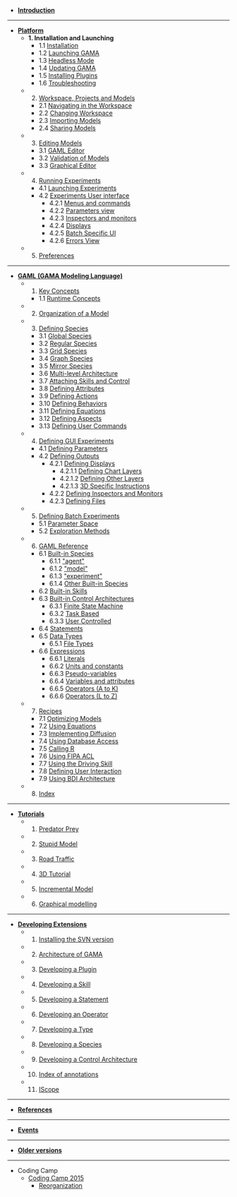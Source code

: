   * **[Introduction](G__Overview.md)**
---

  * **[Platform](G__Platform.md)**
    * **1. Installation and Launching**
      * 1.1 [Installation](G__Installation.md)
      * 1.2 [Launching GAMA](G__Launching.md)
      * 1.3 [Headless Mode](G__Headless.md)
      * 1.4 [Updating GAMA](G__Updating.md)
      * 1.5 [Installing Plugins](G__InstallingPlugins.md)
      * 1.6 [Troubleshooting](G__Troubleshooting.md)
    * 2. [Workspace, Projects and Models](G__Workspace.md)
      * 2.1 [Navigating in the Workspace](G__NavigatingWorkspace.md)
      * 2.2 [Changing Workspace](G__ChangingWorkspace.md)
      * 2.3 [Importing Models](G__ImportingModels.md)
      * 2.4 [Sharing Models](G__SharingModels.md)
    * 3. [Editing Models](G__EditingModels.md)
      * 3.1 [GAML Editor](G__GamlEditor.md)
      * 3.2 [Validation of Models](G__ValidationOfModels.md)
      * 3.3 [Graphical Editor](G__GraphicalEditor.md)
    * 4. [Running Experiments](G__RunningExperiments.md)
      * 4.1 [Launching Experiments](G__LaunchingExperiments.md)
      * 4.2 [Experiments User interface](G__ExperimentsUserInterface.md)
        * 4.2.1 [Menus and commands](G__MenusAndCommands.md)
        * 4.2.2 [Parameters view](G__ParametersView.md)
        * 4.2.3 [Inspectors and monitors](G__InspectorsAndMonitors.md)
        * 4.2.4 [Displays](G__Displays.md)
        * 4.2.5 [Batch Specific UI](G__BatchSpecific.md)
        * 4.2.6 [Errors View](G__ErrorsView.md)
    * 5. [Preferences](G__Preferences.md)
---

  * **[GAML (GAMA Modeling Language)](G__GamlLanguage.md)**
    * 1. [Key Concepts](G__KeyConcepts.md)
      * 1.1 [Runtime Concepts](G__RuntimeConcepts.md)
    * 2. [Organization of a Model](G__OrganizationModel.md)
    * 3. [Defining Species](G__DefiningSpecies.md)
      * 3.1 [Global Species](G__GlobalSpecies.md)
      * 3.2 [Regular Species](G__RegularSpecies.md)
      * 3.3 [Grid Species](G__GridSpecies.md)
      * 3.4 [Graph Species](G__GraphSpecies.md)
      * 3.5 [Mirror Species](G__MirrorSpecies.md)
      * 3.6 [Multi-level Architecture](G__MultiLevel.md)
      * 3.7 [Attaching Skills and Control](G__SkillsAndControl.md)
      * 3.8 [Defining Attributes](G__DefiningAttributes.md)
      * 3.9 [Defining Actions](G__DefiningActions.md)
      * 3.10 [Defining Behaviors](G__DefiningBehaviors.md)
      * 3.11 [Defining Equations](G__DefiningEquations.md)
      * 3.12 [Defining Aspects](G__DefiningAspects.md)
      * 3.13 [Defining User Commands](G__DefiningUserCommands.md)
    * 4. [Defining GUI Experiments](G__DefiningExperiments.md)
      * 4.1 [Defining Parameters](G__DefiningParameters.md)
      * 4.2 [Defining Outputs](G__DefiningOutputs.md)
        * 4.2.1 [Defining Displays](G__DefiningDisplays.md)
          * 4.2.1.1 [Defining Chart Layers](G__DefiningChartLayers.md)
          * 4.2.1.2 [Defining Other Layers](G__DefiningOtherLayers.md)
          * 4.2.1.3 [3D Specific Instructions](G__3DSpecificInstructions.md)
        * 4.2.2 [Defining Inspectors and Monitors](G__DefiningMonitorsAndInspectors.md)
        * 4.2.3 [Defining Files](G__DefiningFiles.md)
    * 5. [Defining Batch Experiments](G__BatchExperiments.md)
      * 5.1 [Parameter Space](G__ParameterSpace.md)
      * 5.2 [Exploration Methods](G__ExplorationMethods.md)
    * 6. [GAML Reference](G__GamlReference.md)
      * 6.1 [Built-in Species](G__BuiltInSpecies.md)
        * 6.1.1 ["agent"](G__AgentBuiltInSpecies.md)
        * 6.1.2 ["model"](G__ModelBuiltInSpecies.md)
        * 6.1.3 ["experiment"](G__ExperimentBuiltInSpecies.md)
        * 6.1.4 [Other Built-in Species](G__OtherBuiltInSpecies.md)
      * 6.2 [Built-in Skills](G__BuiltInSkills.md)
      * 6.3 [Built-in Control Architectures](G__BuiltInControlArchitectures.md)
        * 6.3.1 [Finite State Machine](G__FiniteStateMachine.md)
        * 6.3.2 [Task Based](G__TaskBased.md)
        * 6.3.3 [User Controlled](G__UserControlled.md)
      * 6.4 [Statements](G__Statements.md)
      * 6.5 [Data Types](G__DataTypes.md)
        * 6.5.1 [File Types](G__FileTypes.md)
      * 6.6 [Expressions](G__Expressions.md)
        * 6.6.1 [Literals](G__Literals.md)
        * 6.6.2 [Units and constants](G__UnitsAndConstants.md)
        * 6.6.3 [Pseudo-variables](G__PseudoVariables.md)
        * 6.6.4 [Variables and attributes](G__VariablesAndAttributes.md)
        * 6.6.5 [Operators (A to K)](G__OperatorsAK.md)
        * 6.6.6 [Operators (L to Z)](G__OperatorsLZ.md)
    * 7. [Recipes](G__Recipes.md)
      * 7.1 [Optimizing Models](G__OptimizingModels.md)
      * 7.2 [Using Equations](G__UsingEquations.md)
      * 7.3 [Implementing Diffusion](G__Diffusion.md)
      * 7.4 [Using Database Access](G__UsingDatabase.md)
      * 7.5 [Calling R](G__CallingR.md)
      * 7.6 [Using FIPA ACL](G__UsingFIPAACL.md)
      * 7.7 [Using the Driving Skill](G__UsingDringSkill.md)
      * 7.8 [Defining User Interaction](G__DefininUserInteraction.md)
      * 7.9 [Using BDI Architecture](G__UsingBDI.md)
    * 8. [Index](G__Index.md)
---

  * **[Tutorials](G__Tutorials.md)**
    * 1. [Predator Prey](Tutorial__PredatorPreyTutorial.md)
    * 2. [Stupid Model](Tutorial__StupidModelTutorial.md)
    * 3. [Road Traffic](Tutorial__RoadTrafficTutorial.md)
    * 4. [3D Tutorial](Tutorial__ThreeDTutorial.md)
    * 5. [Incremental Model](Tutorial__IncrementalTutorial.md)
    * 6. [Graphical modelling](Tutorial__GraphicModelling.md)
---

  * **[Developing Extensions](G__DevelopingExtensions.md)**
    * 1. [Installing the SVN version](G__InstallingSvnVersion.md)
    * 2. [Architecture of GAMA](G__GamaArchitecture.md)
    * 3. [Developing a Plugin](G__DevelopingPlugins.md)
    * 4. [Developing a Skill](G__DevelopingSkills.md)
    * 5. [Developing a Statement](G__DevelopingStatements.md)
    * 6. [Developing an Operator](G__DevelopingOperators.md)
    * 7. [Developing a Type](G__DevelopingTypes.md)
    * 8. [Developing a Species](G__DevelopingSpecies.md)
    * 9. [Developing a Control Architecture](G__DevelopingControlArchitectures.md)
    * 10. [Index of annotations](G__DevelopingIndexAnnotations.md)
    * 11. [IScope](G__DevelopingIScope.md)
---

  * **[References](G__References.md)**
---

  * **[Events](G__Events.md)**
---

  * **[Older versions](G__OlderVersions.md)**
---

  * Coding Camp
    * [Coding Camp 2015](CodingCamp2015.md)
      * [Reorganization](Reorganization.md)
